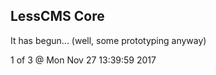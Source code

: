 LessCMS Core
------------

It has begun... (well, some prototyping anyway)

1 of 3 @ Mon Nov 27 13:39:59 2017
